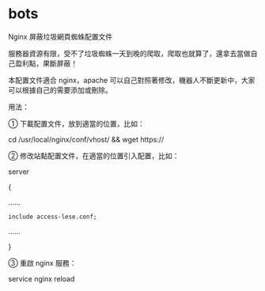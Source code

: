 # bots
Nginx 屏蔽垃圾網頁蜘蛛配置文件



服務器資源有限，受不了垃圾蜘蛛一天到晚的爬取，爬取也就算了，還拿去當做自己盈利點，果斷屏蔽！



本配置文件適合 nginx，apache 可以自己對照著修改，機器人不斷更新中，大家可以根據自己的需要添加或刪除。



用法：



① 下載配置文件，放到適當的位置，比如：




cd /usr/local/nginx/conf/vhost/ && wget https://





② 修改站點配置文件，在適當的位置引入配置，比如：



server


{



  ......
  
  
  
    include access-lese.conf;
    
    
    
  ......
  
  
  
}



③ 重啟 nginx 服務：




service nginx reload

